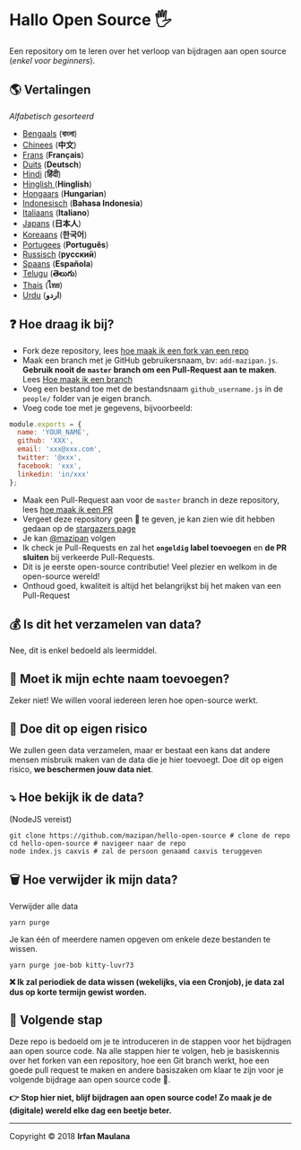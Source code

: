 # Hallo Open Source 🖐️

Een repository om te leren over het verloop van bijdragen aan open source (_enkel voor beginners_).


## 🌎 Vertalingen

*Alfabetisch gesorteerd*

- [Bengaals](./README-BN.md) (**বাংলা**)
- [Chinees](./README-CHI.md) (**中文**)
- [Frans](./README-FR.md) (**Français**)
- [Duits](./README-DE.md) (**Deutsch**)
- [Hindi](./README-HI.md) (**हिंदी**)
- [Hinglish ](./README-HINGLISH.md) (**Hinglish**)
- [Hongaars](./translation/README-HU.md) (**Hungarian**)
- [Indonesisch](./README-ID.md) (**Bahasa Indonesia**)
- [Italiaans](./README-it.md) (**Italiano**)
- [Japans](./README-JP.md) (**日本人**)
- [Koreaans](./README-KR.md) (**한국어**)
- [Portugees](./README-PT-BR.md) (**Português**)
- [Russisch](./README-RU.md) (**русский**)
- [Spaans](./README-ES.md) (**Española**)
- [Telugu](./README-TE.md) (**తెలుగు**)
- [Thais](./README-TH.md) (**ไทย**)
- [Urdu](./README-UR.md) (**اردو**)

## ❓ Hoe draag ik bij?

- Fork deze repository, lees [hoe maak ik een fork van een repo](https://help.github.com/articles/fork-a-repo/)
- Maak een branch met je GitHub gebruikersnaam, bv: `add-mazipan.js`. **Gebruik nooit de `master` branch om een Pull-Request aan te maken**. Lees [Hoe maak ik een branch](https://help.github.com/articles/creating-and-deleting-branches-within-your-repository/)
- Voeg een bestand toe met de bestandsnaam `github_username.js` in de `people/` folder van je eigen branch.
- Voeg code toe met je gegevens, bijvoorbeeld:

```js
module.exports = {
  name: 'YOUR_NAME',
  github: 'XXX',
  email: 'xxx@xxx.com',
  twitter: '@xxx',
  facebook: 'xxx',
  linkedin: 'in/xxx'
};
```

- Maak een Pull-Request aan voor de  `master` branch in deze repository, lees [hoe maak ik een PR](https://help.github.com/articles/creating-a-pull-request/)
- Vergeet deze repository geen 🌟 te geven, je kan zien wie dit hebben gedaan op de [stargazers page](https://github.com/mazipan/hello-open-source/stargazers)
- Je kan [@mazipan](https://github.com/mazipan) volgen
- Ik check je Pull-Requests en zal het **`ongeldig` label toevoegen** en **de PR sluiten** bij verkeerde Pull-Requests.
- Dit is je eerste open-source contributie! Veel plezier en welkom in de open-source wereld!
- Onthoud goed, kwaliteit is altijd het belangrijkst bij het maken van een Pull-Request

## 💰 Is dit het verzamelen van data?

Nee, dit is enkel bedoeld als leermiddel.

## 🥶 Moet ik mijn echte naam toevoegen?

Zeker niet! We willen vooral iedereen leren hoe open-source werkt.


## 🙈 Doe dit op eigen risico

We zullen geen data verzamelen, maar er bestaat een kans dat andere mensen misbruik maken van de data die je hier toevoegt.
Doe dit op eigen risico, **we beschermen jouw data niet**.


## ⤵️ Hoe bekijk ik de data?

(NodeJS vereist)

```shell
git clone https://github.com/mazipan/hello-open-source # clone de repo
cd hello-open-source # navigeer naar de repo
node index.js caxvis # zal de persoon genaamd caxvis teruggeven
```

## 🗑️ Hoe verwijder ik mijn data?

Verwijder alle data

```shell
yarn purge
```

Je kan één of meerdere namen opgeven om enkele deze bestanden te wissen.

```shell
yarn purge joe-bob kitty-luvr73
```

**❌ Ik zal periodiek de data wissen (wekelijks, via een Cronjob), je data zal dus op korte termijn gewist worden.**

## 🚶 Volgende stap

Deze repo is bedoeld om je te introduceren in de stappen voor het bijdragen aan open source code.
Na alle stappen hier te volgen, heb je basiskennis over het forken van een repository, hoe een Git branch werkt, hoe een goede pull request te maken en andere basiszaken om klaar te zijn voor je volgende bijdrage aan open source code 🥳.

**👉 Stop hier niet, blijf bijdragen aan open source code! Zo maak je de (digitale) wereld elke dag een beetje beter.**

---

Copyright © 2018 **Irfan Maulana**
